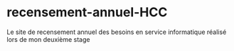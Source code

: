 # recensement-annuel-HCC
Le site de recensement annuel des besoins en service informatique réalisé lors de mon deuxième stage 

